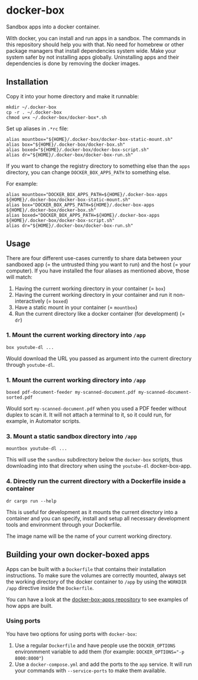 # docker-box

Sandbox apps into a docker container.

With docker, you can install and run apps in a sandbox. The commands in this
repository should help you with that. No need for homebrew or other package
managers that install dependencies system wide. Make your system safer by not
installing apps globally. Uninstalling apps and their dependencies is done by
removing the docker images.

## Installation

Copy it into your home directory and make it runnable:

```
mkdir ~/.docker-box
cp -r . ~/.docker-box
chmod u+x ~/.docker-box/docker-box*.sh
```

Set up aliases in `.*rc` file:

```
alias mountbox="${HOME}/.docker-box/docker-box-static-mount.sh"
alias box="${HOME}/.docker-box/docker-box.sh"
alias boxed="${HOME}/.docker-box/docker-box-script.sh"
alias dr="${HOME}/.docker-box/docker-box-run.sh"
```

If you want to change the registry directory to something else than the `apps`
directory, you can change `DOCKER_BOX_APPS_PATH` to something else.

For example:

```
alias mountbox="DOCKER_BOX_APPS_PATH=${HOME}/.docker-box-apps ${HOME}/.docker-box/docker-box-static-mount.sh"
alias box="DOCKER_BOX_APPS_PATH=${HOME}/.docker-box-apps ${HOME}/.docker-box/docker-box.sh"
alias boxed="DOCKER_BOX_APPS_PATH=${HOME}/.docker-box-apps ${HOME}/.docker-box/docker-box-script.sh"
alias dr="${HOME}/.docker-box/docker-box-run.sh"
```

## Usage

There are four different use-cases currently to share data between your
sandboxed app (= the untrusted thing you want to run) and the host (= your
computer). If you have installed the four aliases as mentioned above, those
will match:

1. Having the current working directory in your container (= `box`)
2. Having the current working directory in your container and run it non-interactively (= `boxed`)
3. Have a static mount in your container (= `mountbox`)
4. Run the current directory like a docker container (for development) (= `dr`)

### 1. Mount the current working directory into `/app`

```
box youtube-dl ...
```

Would download the URL you passed as argument into the current directory
through `youtube-dl`.

### 1. Mount the current working directory into `/app`

```
boxed pdf-document-feeder my-scanned-document.pdf my-scanned-document-sorted.pdf
```

Would sort `my-scanned-document.pdf` when you used a PDF feeder without duplex
to scan it. It will not attach a terminal to it, so it could run, for example, 
in Automator scripts.

### 3. Mount a static sandbox directory into `/app`

```
mountbox youtube-dl ...
```

This will use the `sandbox` subdirectory below the `docker-box` scripts, thus
downloading into that directory when using the `youtube-dl` docker-box-app.

### 4. Directly run the current directory with a Dockerfile inside a container

```
dr cargo run --help
```

This is useful for development as it mounts the current directory into a
container and you can specify, install and setup all necessary development
tools and environment through your Dockerfile.

The image name will be the name of your current working directory.

## Building your own docker-boxed apps

Apps can be built with a `Dockerfile` that contains their installation
instructions. To make sure the volumes are correctly mounted, always set the
working directory of the docker container to `/app` by using the `WORKDIR /app`
directive inside the `Dockerfile`.

You can have a look at the [docker-box-apps
repository](https://github.com/compose-us-research/docker-box-apps) to see
examples of how apps are built.

### Using ports

You have two options for using ports with `docker-box`:

1. Use a regular `Dockerfile` and have people use the `DOCKER_OPTIONS`
   environmment variable to add them (for example: `DOCKER_OPTIONS="-p 8000:8000"`)
2. Use a `docker-compose.yml` and add the ports to the `app` service. It will
   run your commands with `--service-ports` to make them available.
